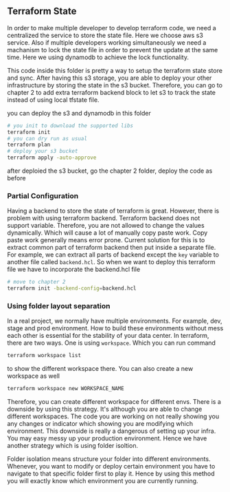 ## Terraform State

In order to make multiple developer to develop terraform code, we need a centralized the service
to store the state file. Here we choose aws s3 service. Also if multiple developers working simultaneously
we need a machanism to lock the state file in order to prevent the update at the same time. Here we
using dynamodb to achieve the lock functionality.

This code inside this folder is pretty a way to setup the terraform state store and sync. After having
this s3 storage, you are able to deploy your other infrastructure by storing the state in the s3 bucket.
Therefore, you can go to chapter 2 to add extra terraform backend block to let s3 to track the state
instead of using local tfstate file.

you can deploy the s3 and dynamodb in this folder
```bash
# you init to download the supported libs
terraform init
# you can dry run as usual
terraform plan
# deploy your s3 bucket
terraform apply -auto-approve
```
after deploied the s3 bucket, go the chapter 2 folder, deploy the code as before


### Partial Configuration
Having a backend to store the state of terraform is great. However, there is problem with using terraform backend.
Terraform backend does not support variable. Therefore, you are not allowed to change the values dynamically. Which
will cause a lot of manually copy paste work. Copy paste work generally means error prone. Current solution for this
is to extract common part of terraform backend then put inside a separate file. For example, we can extract all parts
of backend except the `key` variable to another file called `backend.hcl`. So when we want to deploy this terraform file
we have to incorporate the backend.hcl file
```bash
# move to chapter 2
terraform init -backend-config=backend.hcl
```

### Using folder layout separation
In a real project, we normally have multiple environments. For example, dev, stage and prod environment. How to build
these environments without mess each other is essential for the stability of your data center. In terraform, there are
two ways. One is using `workspace`. Which you can run command
```bash
terraform workspace list
```
to show the different workspace there. You can also create a new workspace as well
```bash
terraform workspace new WORKSPACE_NAME
```
Therefore, you can create different workspace for different envs. There is a downside by using this strategy. It's although you
are able to change different workspaces. The code you are working on not really showing you any changes or indicator which showing
you are modifying which environment. This downside is really a dangerous of setting up your infra. You may easy messy up your production
environment. Hence we have another strategy which is using folder isoltion.

Folder isolation means structure your folder into different environments. Whenever, you want to modify or deploy certain environment
you have to navigate to that specific folder first to play it. Hence by using this method you will exactly know which environment
you are currently running.